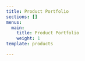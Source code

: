 ```yaml
---
title: Product Portfolio
sections: []
menus:
  main:
    title: Product Portfolio
    weight: 1
template: products

---
```

